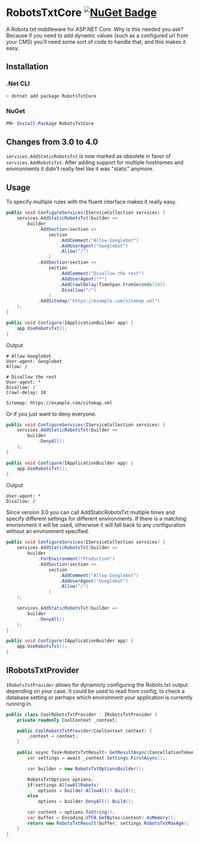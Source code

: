 # RobotsTxtCore [![NuGet Badge](https://buildstats.info/nuget/RobotsTxtCore)](https://www.nuget.org/packages/RobotsTxtCore/)

A Robots.txt middleware for ASP.NET Core. Why is this needed you ask? Because if you
need to add dynamic values (such as a configured url from your CMS) you'll need some
sort of code to handle that, and this makes it easy.

## Installation

### .Net CLI

```sh
> dotnet add package RobotsTxtCore
```

### NuGet

```powershell
PM> Install-Package RobotsTxtCore
```

## Changes from 3.0 to 4.0

`services.AddStaticRobotsTxt` is now marked as obsolete in favor of `services.AddRobotsTxt`.
After adding support for multiple hostnames and environments it didn't really feel like it
was "static" anymore.

## Usage

To specify multiple rules with the fluent interface makes it really easy.

```csharp
public void ConfigureServices(IServiceCollection services) {
    services.AddStaticRobotsTxt(builder =>
        builder
            .AddSection(section =>
                section
                    .AddComment("Allow Googlebot")
                    .AddUserAgent("Googlebot")
                    .Allow("/")
                )
            .AddSection(section =>
                section
                    .AddComment("Disallow the rest")
                    .AddUserAgent("*")
                    .AddCrawlDelay(TimeSpan.FromSeconds(10))
                    .Disallow("/")
                )
            .AddSitemap("https://example.com/sitemap.xml")
    );
}

public void Configure(IApplicationBuilder app) {
    app.UseRobotsTxt();
}
```

Output

```robots
# Allow Googlebot
User-agent: Googlebot
Allow: /

# Disallow the rest
User-agent: *
Disallow: /
Crawl-delay: 10

Sitemap: https://example.com/sitemap.xml
```

Or if you just want to deny everyone.

```csharp
public void ConfigureServices(IServiceCollection services) {
    services.AddStaticRobotsTxt(builder =>
        builder
            .DenyAll()
    );
}

public void Configure(IApplicationBuilder app) {
    app.UseRobotsTxt();
}
```

Output

```robots
User-agent: *
Disallow: /
```

Since version 3.0 you can call AddStaticRobotsTxt multiple times and specify different
settings for different environments. If there is a matching envrionment it will be used,
otherwise it will fall back to any configuration without an environment specified.

```csharp
public void ConfigureServices(IServiceCollection services) {
    services.AddStaticRobotsTxt(builder =>
        builder
            .ForEnvironment("Production")
            .AddSection(section =>
                section
                    .AddComment("Allow Googlebot")
                    .AddUserAgent("Googlebot")
                    .Allow("/")
                )
    );

    services.AddStaticRobotsTxt(builder =>
        builder
            .DenyAll()
    );
}

public void Configure(IApplicationBuilder app) {
    app.UseRobotsTxt();
}
```

## IRobotsTxtProvider

`IRobotsTxtProvider` allows for dynamicly configuring the Robots.txt output depending
on your case. It could be used to read from config, to check a database setting or
perhaps which environment your application is currently running in.

```csharp
public class CoolRobotsTxtProvider : IRobotsTxtProvider {
    private readonly CoolContext _context;

    public CoolRobotsTxtProvider(CoolContext context) {
        _context = context;
    }

    public async Task<RobotsTxtResult> GetResultAsync(CancellationToken cancellationToken) {
        var settings = await _context.Settings.FirstAsync();

        var builder = new RobotsTxtOptionsBuilder();

        RobotsTxtOptions options;
        if(settings.AllowAllRobots)
            options = builder.AllowAll().Build();
        else
            options = builder.DenyAll().Build();

        var content = options.ToString();
        var buffer = Encoding.UTF8.GetBytes(content).AsMemory();
        return new RobotsTxtResult(buffer, settings.RobotsTxtMaxAge);
    }
}
```
